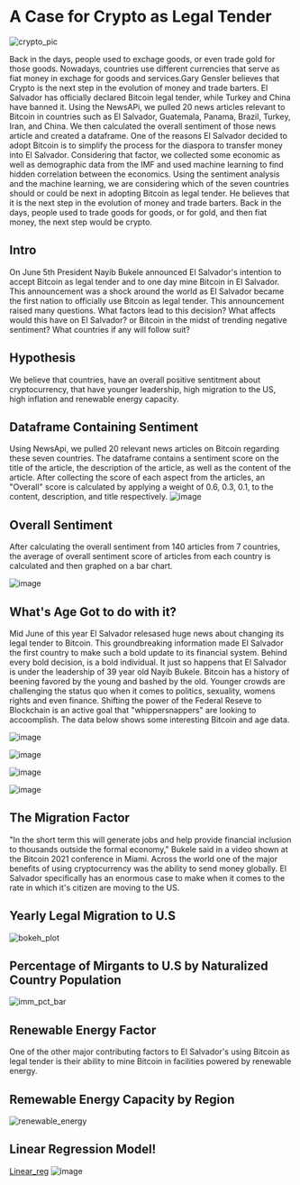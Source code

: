# A Case for Crypto as Legal Tender
![crypto_pic](https://user-images.githubusercontent.com/78506291/123009759-58e13080-d38b-11eb-8763-e1a69c502e73.PNG)

Back in the days, people used to exchage goods, or even trade gold for those goods. Nowadays, countries use different currencies that serve as fiat money in exchage for goods and services.Gary Gensler believes that Crypto is the next step in the evolution of money and trade barters. El Salvador has officially declared Bitcoin legal tender, while Turkey and China have banned it. Using the NewsAPi, we pulled 20 news articles relevant to Bitcoin in countries such as El Salvador, Guatemala, Panama, Brazil, Turkey, Iran, and China. We then calculated the overall sentiment of those news article and created a dataframe. One of the reasons El Salvador decided to adopt Bitcoin is to simplify the process for the diaspora to transfer money into El Salvador. Considering that factor, we collected some economic as well as demographic data from the IMF and used machine learning to find hidden correlation between the economics. Using the sentiment analysis and the machine learning, we are considering which of the seven countries should or could be next in adopting Bitcoin as legal tender. He believes that it is the next step in the evolution of money and trade barters. Back in the days, people used to trade goods for goods, or for gold, and then fiat money, the next step would be crypto.

## Intro
On June 5th President Nayib Bukele announced El Salvador's intention to accept Bitcoin as legal tender and to one day mine Bitcoin in El Salvador. This announcement was a shock around the world as El Salvador became the first nation to officially use Bitcoin as legal tender. This announcement raised many questions. What factors lead to this decision? What affects would this have on El Salvador? or Bitcoin in the midst of trending negative sentiment?  What countries if any will follow suit? 

## Hypothesis
We believe that countries, have an overall positive sentitment about cryptocurrency, that have younger leadership, high migration to the US, high inflation and renewable energy capacity. 

## Dataframe Containing Sentiment

Using NewsApi, we pulled 20 relevant news articles on Bitcoin regarding these seven countries. The dataframe contains a sentiment score on the title of the article,
the description of the article, as well as the content of the article. After collecting the score of each aspect from the articles, an "Overall" score is calculated by applying a weight of 0.6, 0.3, 0.1, to the content, description, and title respectively.
![image](https://user-images.githubusercontent.com/79224741/122848608-e7947580-d2d7-11eb-9dd4-0620af42aac6.png)

## Overall Sentiment
After calculating the overall sentiment from 140 articles from 7 countries, the average of overall sentiment score of articles from each country is calculated and then graphed on a bar chart.

![image](https://user-images.githubusercontent.com/79224741/122849132-edd72180-d2d8-11eb-97ac-0509a78b8d82.png)

## What's Age Got to do with it?
Mid June of this year El Salvador relesased huge news about changing its legal tender to Bitcoin. This groundbreaking information made El Salvador the first country to make such a bold update to its financial system. Behind every bold decision, is a bold individual. It just so happens that El Salvador is under the leadership of 39 year old Nayib Bukele. Bitcoin has a history of beening favored by the young and bashed by the old. Younger crowds are challenging the status quo when it comes to politics, sexuality, womens rights and even finance. Shifting the power of the Federal Reseve to Blockchain is an active goal that "whippersnappers" are looking to accoomplish. The data below shows some interesting Bitcoin and age data.

![image](https://user-images.githubusercontent.com/79435102/122999026-bf5e5280-d37b-11eb-98f0-8f3a4f26d4a1.png)

![image](https://user-images.githubusercontent.com/79435102/122999212-fa608600-d37b-11eb-9b90-4756633dd940.png)

![image](https://user-images.githubusercontent.com/79435102/122999299-15cb9100-d37c-11eb-813c-49e4c6ee0be3.png)

![image](https://user-images.githubusercontent.com/79435102/122999367-31369c00-d37c-11eb-98a8-057fd03358ed.png)

## The Migration Factor
"In the short term this will generate jobs and help provide financial inclusion to thousands outside the formal economy," Bukele said in a video shown at the Bitcoin 2021 conference in Miami. Across the world one of the major benefits of using cryptocurrency was the ability to send money globally. El Salvador specifically has an enormous case to make when it comes to the rate in which it's citizen are moving to the US. 

## Yearly Legal Migration to U.S
![bokeh_plot](https://user-images.githubusercontent.com/78506291/123001051-50362d80-d37e-11eb-9c28-8315db4f0339.png)

## Percentage of Mirgants to U.S by Naturalized Country Population
![imm_pct_bar](https://user-images.githubusercontent.com/78506291/123002012-6395c880-d37f-11eb-9a95-fddd3603761b.PNG)

## Renewable Energy Factor
One of the other major contributing factors to El Salvador's using Bitcoin as legal tender is their ability to mine Bitcoin in facilities powered by renewable energy. 

## Remewable Energy Capacity by Region
![renewable_energy](https://user-images.githubusercontent.com/78506291/123003222-e4a18f80-d380-11eb-99d2-9ff65e985e56.PNG)

## Linear Regression Model!
[Linear_reg](https://user-images.githubusercontent.com/78506291/123010031-d0af5b00-d38b-11eb-807d-ed9920caa63e.PNG)
![image](https://user-images.githubusercontent.com/78506291/123010145-018f9000-d38c-11eb-929c-1504f0fe0a5a.png)



